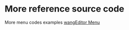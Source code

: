 # More reference source code

More menu codes examples [wangEditor Menu](https://github.com/wangeditor-team/wangEditor/tree/master/src/menus)